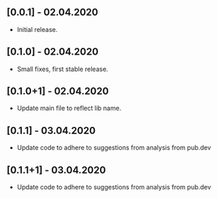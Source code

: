 ## [0.0.1] - 02.04.2020

* Initial release.

## [0.1.0] - 02.04.2020

* Small fixes, first stable release.

## [0.1.0+1] - 02.04.2020

* Update main file to reflect lib name.

## [0.1.1] - 03.04.2020

* Update code to adhere to suggestions from analysis from pub.dev

## [0.1.1+1] - 03.04.2020

* Update code to adhere to suggestions from analysis from pub.dev
